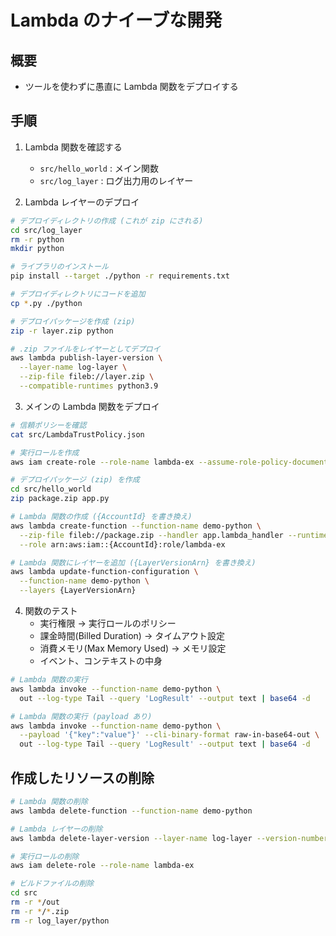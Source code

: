 # Lambda のナイーブな開発

## 概要

- ツールを使わずに愚直に Lambda 関数をデプロイする

## 手順

1. Lambda 関数を確認する

   - `src/hello_world` : メイン関数
   - `src/log_layer` : ログ出力用のレイヤー

2. Lambda レイヤーのデプロイ

```sh
# デプロイディレクトリの作成 (これが zip にされる)
cd src/log_layer
rm -r python
mkdir python

# ライブラリのインストール
pip install --target ./python -r requirements.txt

# デプロイディレクトリにコードを追加
cp *.py ./python

# デプロイパッケージを作成 (zip)
zip -r layer.zip python

# .zip ファイルをレイヤーとしてデプロイ
aws lambda publish-layer-version \
  --layer-name log-layer \
  --zip-file fileb://layer.zip \
  --compatible-runtimes python3.9
```

3. メインの Lambda 関数をデプロイ

```sh
# 信頼ポリシーを確認
cat src/LambdaTrustPolicy.json

# 実行ロールを作成
aws iam create-role --role-name lambda-ex --assume-role-policy-document file://src/LambdaTrustPolicy.json

# デプロイパッケージ (zip) を作成
cd src/hello_world
zip package.zip app.py

# Lambda 関数の作成 ({AccountId} を書き換え)
aws lambda create-function --function-name demo-python \
  --zip-file fileb://package.zip --handler app.lambda_handler --runtime python3.9 \
  --role arn:aws:iam::{AccountId}:role/lambda-ex

# Lambda 関数にレイヤーを追加 ({LayerVersionArn} を書き換え)
aws lambda update-function-configuration \
  --function-name demo-python \
  --layers {LayerVersionArn}
```

4. 関数のテスト
   - 実行権限 -> 実行ロールのポリシー
   - 課金時間(Billed Duration) -> タイムアウト設定
   - 消費メモリ(Max Memory Used) -> メモリ設定
   - イベント、コンテキストの中身

```sh
# Lambda 関数の実行
aws lambda invoke --function-name demo-python \
  out --log-type Tail --query 'LogResult' --output text | base64 -d

# Lambda 関数の実行 (payload あり)
aws lambda invoke --function-name demo-python \
  --payload '{"key":"value"}' --cli-binary-format raw-in-base64-out \
  out --log-type Tail --query 'LogResult' --output text | base64 -d
```

## 作成したリソースの削除

```sh
# Lambda 関数の削除
aws lambda delete-function --function-name demo-python

# Lambda レイヤーの削除
aws lambda delete-layer-version --layer-name log-layer --version-number 1

# 実行ロールの削除
aws iam delete-role --role-name lambda-ex

# ビルドファイルの削除
cd src
rm -r */out
rm -r */*.zip
rm -r log_layer/python
```
